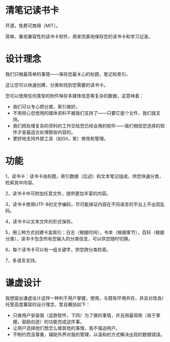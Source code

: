 清笔记读书卡
========

开源，免费可商用（MIT）。

简单，重视兼容性的读书卡软件，用来完美地保存您的读书卡和学习记录。

设计理念
========
我们只做最简单的事情——保存您最关心的标题，笔记和索引。

这让您可以快速创建，分类和找到您需要的读书卡。

您可以使用任何类型的附件保存多媒体信息等复杂的数据，这意味着：

* 我们可以专心把分类，索引做好。
* 不用担心您想用的媒体资料不被我们支持了——只要它是个文件，我们就支持。
* 我们把处理复杂的资料的工作交给您已经会用的软件——我们相信您选择的软件才是最适合处理那些内容的。
* 更好地支持外部工具（如Git，笑）修改和管理。

功能
========
1，读书卡：读书卡由标题，索引数据（后述）和文本笔记组成，供您快速分类，检索其中内容。

2，读书卡中可附加任意文件，提供更加丰富的内容。

3，读书卡使用UTF-8的文字编码，尽可能保证内容在不同语言的平台上不出现乱码。

4，读书卡以文本文件的形式保存。

5，用三种方式创建卡盒索引：日志（根据时间），书本（根据章节），百科（根据分类），读书卡包含所有您输入的分类信息，可以供您随时切换。

6，每个读书卡可以有一组关键字，供您跨分类检索。

7，多语言支持。

谦虚设计
========
我想提出谦虚设计这样一种利于用户掌握，使用，与既有环境共存，并且对改良/托管高度兼容的设计理念，暂且概括如下：

* 只做用户安装我（这款软件，下同）为了做的事情，并且用最简练（易于掌握，鼓励创造）的功能完成这件事。
* 让用户选择他们想怎么做其他的事情，我不强迫用户。
* 不制约而且尊重，辅助外界对我的管理，以温和的方式解决出现的数据错误。
